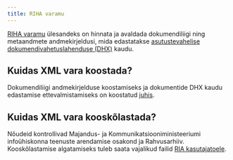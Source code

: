 ```yaml
---
title: RIHA varamu
---
```


[RIHA varamu](https://varamu.riha.ee) ülesandeks on hinnata ja avaldada dokumendiliigi ning metaandmete andmekirjeldusi, mida edastatakse [asutustevahelise dokumendivahetuslahenduse (DHX)](https://www.ria.ee/ee/dokumendivahetus-dhx.html) kaudu.

## Kuidas XML vara koostada?
Dokumendiliigi andmekirjelduse koostamiseks ja dokumentide DHX kaudu edastamise ettevalmistamiseks on koostatud [juhis](https://www.mkm.ee/sites/default/files/juhis_dokumendiliigi_xml_andmekirjelduse_koostamiseks.pdf).

## Kuidas XML vara kooskõlastada?
Nõudeid kontrollivad Majandus- ja Kommunikatsiooniministeeriumi infoühiskonna teenuste arendamise osakond ja Rahvusarhiiv. Kooskõlastamise algatamiseks tuleb saata vajalikud failid [RIA kasutajatoele](mailto:help@ria.ee).
